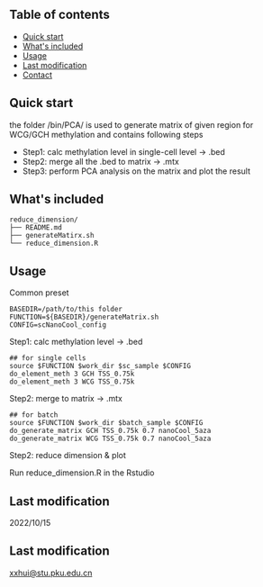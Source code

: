 ## Table of contents

- [Quick start](#quick-start)
- [What's included](#whats-included)
- [Usage](#usage)
- [Last modification](#last-modification)
- [Contact](#contact)

## Quick start

the folder /bin/PCA/ is used to generate matrix of given region for WCG/GCH methylation and contains following steps

- Step1: calc methylation level in single-cell level -> .bed
- Step2: merge all the .bed to matrix -> .mtx
- Step3: perform PCA analysis on the matrix and plot the result


## What's included

```text
reduce_dimension/
├── README.md
├── generateMatirx.sh
└── reduce_dimension.R
```

## Usage
Common preset

    BASEDIR=/path/to/this folder
    FUNCTION=${BASEDIR}/generateMatrix.sh
    CONFIG=scNanoCool_config

Step1: calc methylation level -> .bed

    ## for single cells
    source $FUNCTION $work_dir $sc_sample $CONFIG
    do_element_meth 3 GCH TSS_0.75k
    do_element_meth 3 WCG TSS_0.75k

Step2: merge to matrix -> .mtx

    ## for batch
    source $FUNCTION $work_dir $batch_sample $CONFIG
    do_generate_matrix GCH TSS_0.75k 0.7 nanoCool_5aza
    do_generate_matrix WCG TSS_0.75k 0.7 nanoCool_5aza

Step2: reduce dimension & plot

Run reduce_dimension.R in the Rstudio

## Last modification

2022/10/15

## Last modification

xxhui@stu.pku.edu.cn
